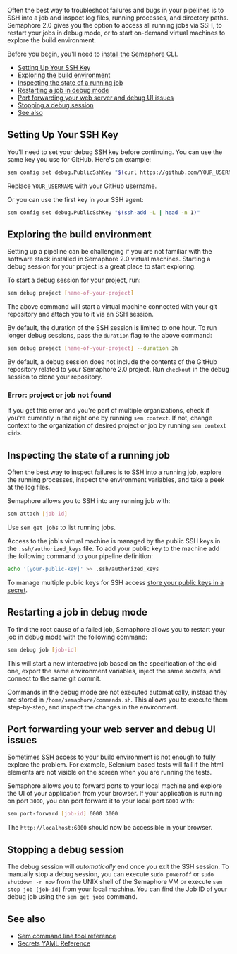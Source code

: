 Often the best way to troubleshoot failures and bugs in your pipelines is to
SSH into a job and inspect log files, running processes, and directory paths.
Semaphore 2.0 gives you the option to access all running jobs via SSH, to
restart your jobs in debug mode, or to start on-demand virtual machines to
explore the build environment.

Before you begin, you'll need to [install the Semaphore CLI][install-cli].

- [Setting Up Your SSH Key](#setting-up-your-ssh-key)
- [Exploring the build environment](#exploring-the-build-environment)
- [Inspecting the state of a running job](#inspecting-the-state-of-a-running-job)
- [Restarting a job in debug mode](#restarting-a-job-in-debug-mode)
- [Port forwarding your web server and debug UI issues](#port-forwarding-your-web-server-and-debug-ui-issues)
- [Stopping a debug session](#stopping-a-debug-session)
- [See also](#see-also)

## Setting Up Your SSH Key

You'll need to set your debug SSH key before continuing. You can use
the same key you use for GitHub. Here's an example:

``` bash
sem config set debug.PublicSshKey "$(curl https://github.com/YOUR_USERNAME.keys)"
```

Replace `YOUR_USERNAME` with your GitHub username.

Or you can use the first key in your SSH agent:

``` bash
sem config set debug.PublicSshKey "$(ssh-add -L | head -n 1)"
```

## Exploring the build environment

Setting up a pipeline can be challenging if you are not familiar with the
software stack installed in Semaphore 2.0 virtual machines. Starting a debug
session for your project is a great place to start exploring.

To start a debug session for your project, run:

``` bash
sem debug project [name-of-your-project]
```

The above command will start a virtual machine connected with your git
repository and attach you to it via an SSH session.

By default, the duration of the SSH session is limited to one hour. To run
longer debug sessions, pass the `duration` flag to the above command:

``` bash
sem debug project [name-of-your-project] --duration 3h
```

By default, a debug session does not include the contents of the GitHub
repository related to your Semaphore 2.0 project. Run `checkout` in the debug
session to clone your repository.

### Error: project or job not found

If you get this error and you're part of multiple organizations, check if
you're currently in the right one by running `sem context`. If not, change
context to the organization of desired project or job by running
`sem context <id>`.

## Inspecting the state of a running job

Often the best way to inspect failures is to SSH into a running job, explore the
running processes, inspect the environment variables, and take a peek at the
log files.

Semaphore allows you to SSH into any running job with:

``` bash
sem attach [job-id]
```

Use `sem get jobs` to list running jobs.

Access to the job's virtual machine is managed by the public SSH keys in the
`.ssh/authorized_keys` file. To add your public key to the machine add the
following command to your pipeline definition:

``` bash
echo '[your-public-key]' >> .ssh/authorized_keys
```

To manage multiple public keys for SSH access
[store your public keys in a secret](https://docs.semaphoreci.com/article/66-environment-variables-and-secrets).

## Restarting a job in debug mode

To find the root cause of a failed job, Semaphore allows you to restart your job
in debug mode with the following command:

``` bash
sem debug job [job-id]
```

This will start a new interactive job based on the specification of the old one,
export the same environment variables, inject the same secrets, and connect to
the same git commit.

Commands in the debug mode are not executed automatically, instead they are
stored in `/home/semaphore/commands.sh`. This allows you to execute them
step-by-step, and inspect the changes in the environment.

## Port forwarding your web server and debug UI issues

Sometimes SSH access to your build environment is not enough to fully explore
the problem. For example, Selenium based tests will fail if the html elements
are not visible on the screen when you are running the tests.

Semaphore allows you to forward ports to your local machine and explore the UI
of your application from your browser. If your application is running on port
`3000`, you can port forward it to your local port `6000` with:

``` bash
sem port-forward [job-id] 6000 3000
```

The `http://localhost:6000` should now be accessible in your browser.

## Stopping a debug session

The debug session will *automatically* end once you exit the SSH session. To
manually stop a debug session, you can execute `sudo poweroff` or
`sudo shutdown -r now` from the UNIX shell of the Semaphore VM or execute
`sem stop job [job-id]` from your local machine. You can find the Job ID of
your debug job using the `sem get jobs` command.

## See also

- [Sem command line tool reference](https://docs.semaphoreci.com/article/53-sem-reference)
- [Secrets YAML Reference](https://docs.semaphoreci.com/article/51-secrets-yaml-reference)

[install-cli]: https://docs.semaphoreci.com/article/53-sem-reference
